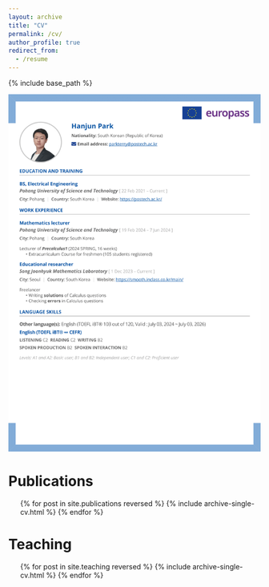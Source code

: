 ```yaml
---
layout: archive
title: "CV"
permalink: /cv/
author_profile: true
redirect_from:
  - /resume
---
```


{% include base_path %}


![hanjunpark_cv](/images/hanjunpark_20240712cv_final-1.png)

Publications
======
  <ul>{% for post in site.publications reversed %}
    {% include archive-single-cv.html %}
  {% endfor %}</ul>

  
Teaching
======
  <ul>{% for post in site.teaching reversed %}
    {% include archive-single-cv.html %}
  {% endfor %}</ul>
  

